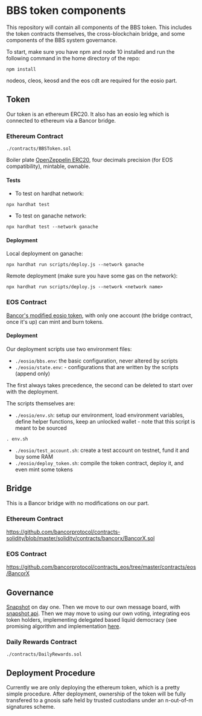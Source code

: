 # BBS token components

This repository will contain all components of the BBS token. This includes the token contracts themselves, the cross-blockchain bridge, and some components of the BBS system governance.

To start, make sure you have npm and node 10 installed and run the following command in the home directory of the repo:
```shell
npm install
```

nodeos, cleos, keosd and the eos cdt are required for the eosio part.

## Token

Our token is an ethereum ERC20. It also has an eosio leg which is connected to ethereum via a Bancor bridge.

### Ethereum Contract

`./contracts/BBSToken.sol`

Boiler plate [OpenZeppelin ERC20](https://github.com/OpenZeppelin/openzeppelin-contracts/blob/master/contracts/token/ERC20/ERC20.sol), four decimals precision (for EOS compatibility), mintable, ownable.

#### Tests

- To test on hardhat network:
```shell
npx hardhat test
```

- To test on ganache network:
```shell
npx hardhat test --network ganache
```

#### Deployment

Local deployment on ganache:
```shell
npx hardhat run scripts/deploy.js --network ganache
```

Remote deployment (make sure you have some gas on the network):
```shell
npx hardhat run scripts/deploy.js --network <network name>
```

### EOS Contract

[Bancor's modified eosio token](https://github.com/bancorprotocol/contracts_eos/blob/master/contracts/eos/Token/Token.cpp), with only one account (the bridge contract, once it's up) can mint and burn tokens.

#### Deployment

Our deployment scripts use two environment files:
- `./eosio/bbs.env`: the basic configuration, never altered by scripts
- `./eosio/state.env`: - configurations that are written by the scripts (append only)

The first always takes precedence, the second can be deleted to start over with the deployment.

The scripts themselves are:
- `./eosio/env.sh`: setup our environment, load environment variables, define helper functions, keep an unlocked wallet - note that this script is meant to be sourced
```shell
. env.sh
```
- `./eosio/test_account.sh`: create a test account on testnet, fund it and buy some RAM
- `./eosio/deploy_token.sh`: compile the token contract, deploy it, and even mint some tokens

## Bridge

This is a Bancor bridge with no modifications on our part.

### Ethereum Contract

https://github.com/bancorprotocol/contracts-solidity/blob/master/solidity/contracts/bancorx/BancorX.sol

### EOS Contract

https://github.com/bancorprotocol/contracts_eos/tree/master/contracts/eos/BancorX

## Governance

[Snapshot](https://snapshot.page/#/) on day one. Then we move to our own message board, with [snapshot api](https://docs.snapshot.org/hub-api). Then we may move to using our own voting, integrating eos token holders, implementing delegated based liquid democracy (see promising algorithm and implementation [here](https://arxiv.org/pdf/1911.08774.pdf).

### Daily Rewards Contract

`./contracts/DailyRewards.sol`


## Deployment Procedure

Currently we are only deploying the ethereum token, which is a pretty simple procedure. After deployment, ownership of the token will be fully transfered to a gnosis safe held by trusted custodians under an n-out-of-m signatures scheme.
